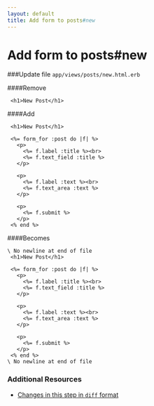 ```yaml
---
layout: default
title: Add form to posts#new
---
```


<h1 id="main">Add form to posts#new</h1>

###Update file `app/views/posts/new.html.erb`

####Remove
```
 <h1>New Post</h1>
```


####Add
```
 <h1>New Post</h1>
 
 <%= form_for :post do |f| %>
   <p>
     <%= f.label :title %><br>
     <%= f.text_field :title %>
   </p>
 
   <p>
     <%= f.label :text %><br>
     <%= f.text_area :text %>
   </p>
 
   <p>
     <%= f.submit %>
   </p>
 <% end %>
```


####Becomes
```
\ No newline at end of file
 <h1>New Post</h1>
 
 <%= form_for :post do |f| %>
   <p>
     <%= f.label :title %><br>
     <%= f.text_field :title %>
   </p>
 
   <p>
     <%= f.label :text %><br>
     <%= f.text_area :text %>
   </p>
 
   <p>
     <%= f.submit %>
   </p>
 <% end %>
\ No newline at end of file

```



### Additional Resources

* [Changes in this step in `diff` format](https://github.com/software-academy/rails_getting_started_bdd/commit/fcc571f0b0a284ae239927f5ca48317ab6d243dc)

